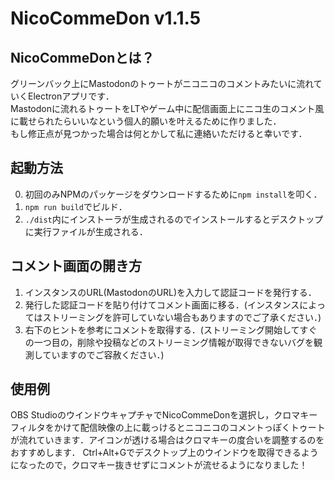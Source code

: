 # NicoCommeDon v1.1.5

## NicoCommeDonとは？
グリーンバック上にMastodonのトゥートがニコニコのコメントみたいに流れていくElectronアプリです．  
Mastodonに流れるトゥートをLTやゲーム中に配信画面上にニコ生のコメント風に載せられたらいいなという個人的願いを叶えるために作りました．  
もし修正点が見つかった場合は何とかして私に連絡いただけると幸いです．

## 起動方法
0. 初回のみNPMのパッケージをダウンロードするために`npm install`を叩く．
1. `npm run build`でビルド．
2. `./dist`内にインストーラが生成されるのでインストールするとデスクトップに実行ファイルが生成される．

## コメント画面の開き方
1. インスタンスのURL(MastodonのURL)を入力して認証コードを発行する．
2. 発行した認証コードを貼り付けてコメント画面に移る．(インスタンスによってはストリーミングを許可していない場合もありますのでご了承ください．)
3. 右下のヒントを参考にコメントを取得する．(ストリーミング開始してすぐの一つ目の，削除や投稿などのストリーミング情報が取得できないバグを観測していますのでご容赦ください．)

## 使用例
OBS StudioのウインドウキャプチャでNicoCommeDonを選択し，クロマキーフィルタをかけて配信映像の上に載っけるとニコニコのコメントっぽくトゥートが流れていきます．アイコンが透ける場合はクロマキーの度合いを調整するのをおすすめします．
Ctrl+Alt+Gでデスクトップ上のウインドウを取得できるようになったので，クロマキー抜きせずにコメントが流せるようになりました！
